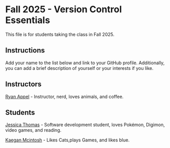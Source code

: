 # Fall 2025 - Version Control Essentials

This file is for students taking the class in Fall 2025.

## Instructions

Add your name to the list below and link to your GitHub profile. Additionally, you can add a brief description of yourself or your interests if you like.

## Instructors

[Ryan Appel](https://github.com/rdappel) - Instructor, nerd, loves animals, and coffee.

## Students

[Jessica Thomas](https://github.com/jmt713) - Software development student, loves Pokémon, Digimon, video games, and reading.

[Kaegan Mcintosh](https://github.com/KaeganM) - Likes Cats,plays Games, and likes blue.